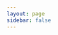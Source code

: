 ```yaml
---
layout: page
sidebar: false
---
```


<script setup>
import { sidebar } from './sidebar';
</script>

<Home :sidebar="sidebar" title="RustFS Documentation" />
